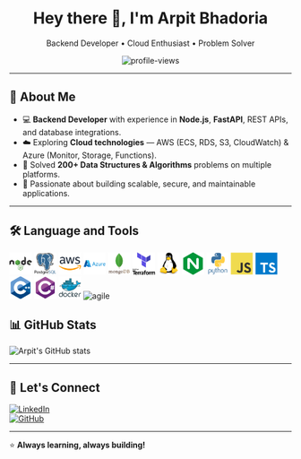 <h1 align="center">Hey there 👋, I'm Arpit Bhadoria</h1>
<p align="center">
Backend Developer • Cloud Enthusiast • Problem Solver
</p>

<p align="center">
  <img src="https://komarev.com/ghpvc/?username=ar4487&label=Profile%20views" alt="profile-views" />
</p>

---

## 🚀 About Me
- 💻 **Backend Developer** with experience in **Node.js**, **FastAPI**, REST APIs, and database integrations.  
- ☁️ Exploring **Cloud technologies** — AWS (ECS, RDS, S3, CloudWatch) & Azure (Monitor, Storage, Functions).  
- 🧠 Solved **200+ Data Structures & Algorithms** problems on multiple platforms.  
- 🎯 Passionate about building scalable, secure, and maintainable applications.  

---

## 🛠 Language and Tools  

<p align="left"> 
  <img src="https://raw.githubusercontent.com/devicons/devicon/master/icons/nodejs/nodejs-original-wordmark.svg" alt="nodejs" width="40" height="40"/>  
  <img src="https://raw.githubusercontent.com/devicons/devicon/master/icons/postgresql/postgresql-original-wordmark.svg" alt="postgresql" width="40" height="40"/>  
  <img src="https://raw.githubusercontent.com/devicons/devicon/master/icons/amazonwebservices/amazonwebservices-original-wordmark.svg" alt="aws" width="40" height="40"/>  
  <img src="https://raw.githubusercontent.com/devicons/devicon/master/icons/azure/azure-original-wordmark.svg" alt="azure" width="40" height="40"/>  
  <img src="https://raw.githubusercontent.com/devicons/devicon/master/icons/mongodb/mongodb-original-wordmark.svg" alt="mongodb" width="40" height="40"/>  
  <img src="https://raw.githubusercontent.com/devicons/devicon/master/icons/terraform/terraform-original-wordmark.svg" alt="terraform" width="40" height="40"/>  
  <img src="https://raw.githubusercontent.com/devicons/devicon/master/icons/linux/linux-original.svg" alt="linux" width="40" height="40"/>  
  <img src="https://raw.githubusercontent.com/devicons/devicon/master/icons/nginx/nginx-original.svg" alt="nginx" width="40" height="40"/>  
  <img src="https://raw.githubusercontent.com/devicons/devicon/master/icons/python/python-original-wordmark.svg" alt="python" width="40" height="40"/>  
  <img src="https://raw.githubusercontent.com/devicons/devicon/master/icons/javascript/javascript-original.svg" alt="javascript" width="40" height="40"/>  
  <img src="https://raw.githubusercontent.com/devicons/devicon/master/icons/typescript/typescript-original.svg" alt="typescript" width="40" height="40"/>  
  <img src="https://raw.githubusercontent.com/devicons/devicon/master/icons/cplusplus/cplusplus-original.svg" alt="cplusplus" width="40" height="40"/>  
  <img src="https://raw.githubusercontent.com/devicons/devicon/master/icons/csharp/csharp-original.svg" alt="csharp" width="40" height="40"/>  
  <img src="https://raw.githubusercontent.com/devicons/devicon/master/icons/docker/docker-original-wordmark.svg" alt="docker" width="40" height="40"/>  
  <img src="https://raw.githubusercontent.com/devicons/devicon/master/icons/agile/agile-original.svg" alt="agile" width="40" height="40"/>  
</p>

## 📊 GitHub Stats  

![Arpit's GitHub stats](https://github-readme-stats.vercel.app/api?username=ar4487&show_icons=true&theme=radical)  

---

## 🤝 Let's Connect  
[![LinkedIn](https://img.shields.io/badge/LinkedIn-Profile-blue?style=for-the-badge&logo=linkedin)](https://www.linkedin.com/in/arpit-bhadoria)  
[![GitHub](https://img.shields.io/badge/GitHub-Follow-black?style=for-the-badge&logo=github)](https://github.com/ar4487)  

---

⭐ **Always learning, always building!**  
